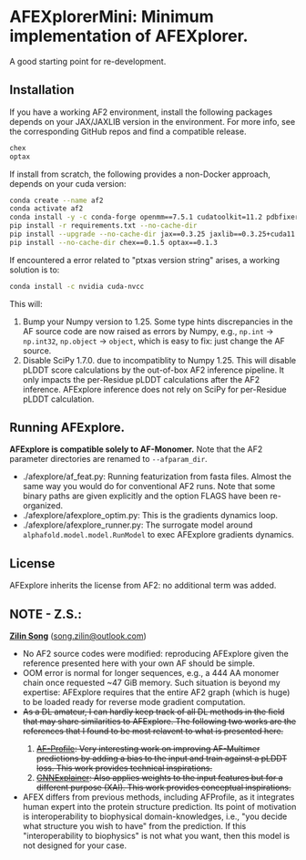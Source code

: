 # AFEXplorerMini: Minimum implementation of AFEXplorer.
A good starting point for re-development.
## Installation
If you have a working AF2 environment, install the following packages depends on your JAX/JAXLIB 
version in the environment. For more info, see the corresponding GitHub repos and find a compatible 
release.
```bash
chex
optax
```
If install from scratch, the following provides a non-Docker approach, depends on your cuda version:
```bash
conda create --name af2
conda activate af2
conda install -y -c conda-forge openmm==7.5.1 cudatoolkit=11.2 pdbfixer
pip install -r requirements.txt --no-cache-dir
pip install --upgrade --no-cache-dir jax==0.3.25 jaxlib==0.3.25+cuda11.cudnn805 -f https://storage.googleapis.com/jax-releases/jax_cuda_releases.html
pip install --no-cache-dir chex==0.1.5 optax==0.1.3
```
If encountered a error related to "ptxas version string" arises, a working solution is to:
```bash
conda install -c nvidia cuda-nvcc
```
This will:
1. Bump your Numpy version to 1.25. Some type hints discrepancies in the AF source code are now 
raised as errors by Numpy, e.g., `np.int` -> `np.int32`, `np.object` -> `object`, which is easy to 
fix: just change the AF source.  
2. Disable SciPy 1.7.0. due to incompatiblity to Numpy 1.25. This will disable pLDDT score calculations
by the out-of-box AF2 inference pipeline. It only impacts the per-Residue pLDDT calculations after the
AF2 inference. AFExplore inference does not rely on SciPy for per-Residue pLDDT calculation.
## Running AFExplore. 
**AFExplore is compatible solely to AF-Monomer.**
Note that the AF2 parameter directories are renamed to `--afparam_dir`.
- ./afexplore/af_feat.py: Running featurization from fasta files. Almost the same way you would do 
  for conventional AF2 runs. Note that some binary paths are given explicitly and the option FLAGS
  have been re-organized.
- ./afexplore/afexplore_optim.py: This is the gradients dynamics loop. 
- ./afexplore/afexplore_runner.py: The surrogate model around `alphafold.model.model.RunModel` to exec
  AFExplore gradients dynamics.
## License
AFExplore inherits the license from AF2: no additional term was added.
## NOTE - Z.S.: 
**[Zilin Song](https://github.com/ZL-Song)** (song.zilin@outlook.com)
- No AF2 source codes were modified: reproducing AFExplore given the reference presented here with your own AF
  should be simple. 
- OOM error is normal for longer sequences, e.g., a 444 AA monomer chain once requested ~47 GiB memory. 
  Such situation is beyond my expertise: AFExplore requires that the entire AF2 graph (which is huge) to be 
  loaded ready for reverse mode gradient computation. 
- <del> As a DL amateur, I can hardly keep track of all DL methods in the field that may share similarities
  to AFExplore. The following two works are the references that I found to be most relavent to what is 
  presented here.
  1. [AF-Profile](https://github.com/patrickbryant1/AFProfile): Very interesting work on improving AF-Multimer
    predictions by adding a bias to the input and train against a pLDDT loss. This work provides technical 
    inspirations. 
  2. [GNNExplainer](https://arxiv.org/abs/1903.03894): Also applies weights to the input features 
    but for a different purpose (XAI). This work provides conceptual inspirations. 
  </del>
- AFEX differs from previous methods, including AFProfile, as it integrates human expert into the protein structure prediction. Its point of motivation is interoperability to biophysical domain-knowledges, i.e., "you decide what structure you wish to have" from the prediction. If this "interoperability to biophysics" is not what you want, then this model is not designed for your case. 